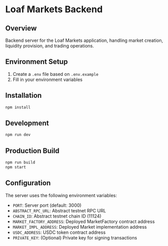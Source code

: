 # Loaf Markets Backend

## Overview
Backend server for the Loaf Markets application, handling market creation, liquidity provision, and trading operations.

## Environment Setup
1. Create a `.env` file based on `.env.example`
2. Fill in your environment variables

## Installation
```bash
npm install
```

## Development
```bash
npm run dev
```

## Production Build
```bash
npm run build
npm start
```

## Configuration
The server uses the following environment variables:
- `PORT`: Server port (default: 3000)
- `ABSTRACT_RPC_URL`: Abstract testnet RPC URL
- `CHAIN_ID`: Abstract testnet chain ID (11124)
- `MARKET_FACTORY_ADDRESS`: Deployed MarketFactory contract address
- `MARKET_IMPL_ADDRESS`: Deployed Market implementation address
- `USDC_ADDRESS`: USDC token contract address
- `PRIVATE_KEY`: (Optional) Private key for signing transactions
